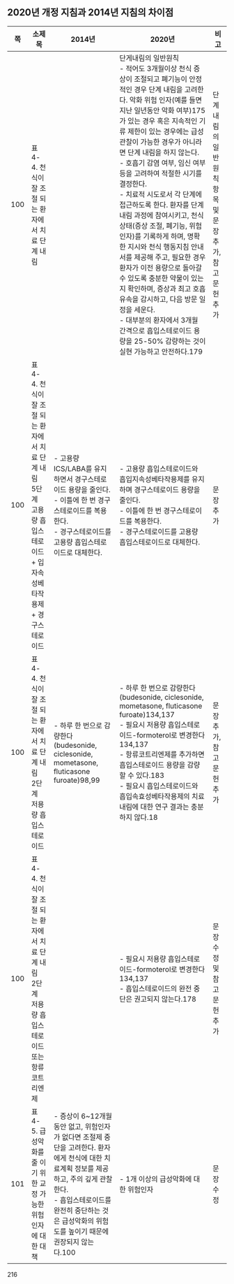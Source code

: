 ## 2020년 개정 지침과 2014년 지침의 차이점

| 쪽 | 소제목 | 2014년 | 2020년 | 비고 |
|---|---|---|---|---|
| 100 | 표 4-4. 천식이 잘 조절 되는 환자에서 치료 단계 내림 | | 단게내림의 일반원칙<br>- 적어도 3개월이상 천식 증상이 조절되고 폐기능이 안정적인 경우 단계 내림을 고려한다. 악화 위험 인자(예를 들면 지난 일년동안 악화 여부)175가 있는 경우 혹은 지속적인 기류 제한이 있는 경우에는 급성 관찰이 가능한 경우가 아니라면 단계 내림을 하지 않는다.<br>- 호흡기 감염 여부, 임신 여부 등을 고려하여 적절한 시기를 결정한다.<br>- 치료적 시도로서 각 단계에 접근하도록 한다. 환자를 단계 내림 과정에 참여시키고, 천식 상태(증상 조절, 폐기능, 위험 인자)를 기록하게 하며, 명확한 지시와 천식 행동지침 안내서를 제공해 주고, 필요한 경우 환자가 이전 용량으로 돌아갈 수 있도록 충분한 약물이 있는지 확인하며, 증상과 최고 호흡 유속을 감시하고, 다음 방문 일정을 세운다.<br>- 대부분의 환자에서 3개월 간격으로 흡입스테로이드 용량을 25-50% 감량하는 것이 실현 가능하고 안전하다.179 | 단계내림의 일반원칙<br>항목 및 문장 추가,<br>참고문헌 추가 |
| 100 | 표 4-4. 천식이 잘 조절 되는 환자에서 치료 단계 내림<br>5단계<br>고용량 흡입스테로이드 + 입자속성베타작용제 + 경구스테로이드 | - 고용량 ICS/LABA를 유지하면서 경구스테로이드 용량을 줄인다.<br>- 이틀에 한 번 경구스테로이드를 복용한다.<br>- 경구스테로이드를 고용량 흡입스테로이드로 대체한다. | - 고용량 흡입스테로이드와 흡입지속성베타작용제를 유지하며 경구스테로이드 용량을 줄인다.<br>- 이틀에 한 번 경구스테로이드를 복용한다.<br>- 경구스테로이드를 고용량 흡입스테로이드로 대체한다. | 문장추가 |
| 100 | 표 4-4. 천식이 잘 조절 되는 환자에서 치료 단계 내림<br>2단계<br>저용량 흡입스테로이드 | - 하루 한 번으로 감량한다(budesonide, ciclesonide, mometasone, fluticasone furoate)98,99 | - 하루 한 번으로 감량한다(budesonide, ciclesonide, mometasone, fluticasone furoate)134,137<br>- 필요시 저용량 흡입스테로이드-formoterol로 변경한다134,137<br>- 항류코트리엔제를 추가하면 흡입스테로이드 용량을 감량할 수 있다.183<br>- 필요시 흡입스테로이드와 흡입속효성베타작용제의 치료 내림에 대한 연구 결과는 충분하지 않다.18 | 문장추가, 참고문헌 추가 |
| 100 | 표 4-4. 천식이 잘 조절 되는 환자에서 치료 단계 내림<br>2단계<br>저용량 흡입스테로이드 또는 항류코트리엔제 | | - 필요시 저용량 흡입스테로이드-formoterol로 변경한다134,137<br>- 흡입스테로이드의 완전 중단은 권고되지 않는다.178 | 문장수정 및 참고문헌 추가 |
| 101 | 표 4-5. 급성악화를 줄 이기 위한 교정 가능한 위험 인자에 대한 대책 | - 증상이 6~12개월 동안 없고, 위험인자가 없다면 조절제 중단을 고려한다. 환자에게 천식에 대한 치료계획 정보를 제공하고, 주의 깊게 관찰한다.<br>- 흡입스테로이드를 완전히 중단하는 것은 급성악화의 위험도를 높이기 때문에 권장되지 않는다.100 | - 1개 이상의 급성악화에 대한 위험인자 | 문장수정 |

<PAGE>216